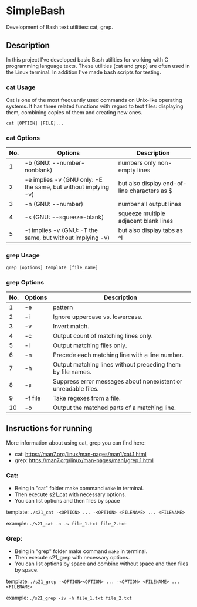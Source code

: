 # SimpleBash

Development of Bash text utilities: cat, grep.

## Description
In this project I've developed basic Bash utilities for working with C programming language texts. 
These utilities (cat and grep) are often used in the Linux terminal. 
In addition I've made bash scripts for testing.

### cat Usage

Cat is one of the most frequently used commands on Unix-like operating systems. It has three related functions with regard to text files: displaying them, combining copies of them and creating new ones.

`cat [OPTION] [FILE]...`

### cat Options

| No. | Options | Description |
| ------ | ------ | ------ |
| 1 | -b (GNU: --number-nonblank) | numbers only non-empty lines |
| 2 | -e implies -v (GNU only: -E the same, but without implying -v) | but also display end-of-line characters as $  |
| 3 | -n (GNU: --number) | number all output lines |
| 4 | -s (GNU: --squeeze-blank) | squeeze multiple adjacent blank lines |
| 5 | -t implies -v (GNU: -T the same, but without implying -v) | but also display tabs as ^I  |

### grep Usage

`grep [options] template [file_name]`

### grep Options

| No. | Options | Description |
| ------ | ------ | ------ |
| 1 | -e | pattern |
| 2 | -i | Ignore uppercase vs. lowercase.  |
| 3 | -v | Invert match. |
| 4 | -c | Output count of matching lines only. |
| 5 | -l | Output matching files only.  |
| 6 | -n | Precede each matching line with a line number. |
| 7 | -h | Output matching lines without preceding them by file names. |
| 8 | -s | Suppress error messages about nonexistent or unreadable files. |
| 9 | -f file | Take regexes from a file. |
| 10 | -o | Output the matched parts of a matching line. |

## Insructions for running

More information about using cat, grep you can find here: 
- cat: https://man7.org/linux/man-pages/man1/cat.1.html
- grep: https://man7.org/linux/man-pages/man1/grep.1.html

### Cat:

- Being in "cat" folder make command `make` in terminal.
- Then execute s21_cat with necessary options.
- You can list options and then files by space

template:    `./s21_cat -<OPTION> ... -<OPTION> <FILENAME> ... <FILENAME>`

example: `./s21_cat -n -s file_1.txt file_2.txt`

### Grep:

- Being in "grep" folder make command `make` in terminal.
- Then execute s21_grep with necessary options.
- You can list options by space and combine without space and then files by space.

template: `./s21_grep -<OPTION><OPTION> ... -<OPTION> <FILENAME> ... <FILENAME>`

example: `./s21_grep -iv -h file_1.txt file_2.txt`